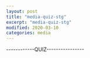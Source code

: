 ```yaml
---
layout: post
title: "media-quiz-stg"
excerpt: "media-quiz-stg"
modified: 2020-03-10
categories: media
---
```


------------QUIZ----------------

<div style="marginTop: 150px" class="apester-media" data-media-id="60489e5b58f3c382329a298e" height="350"></div>

<script async src="https://static.stg.apester.com/js/sdk/latest/apester-sdk.js"></script>